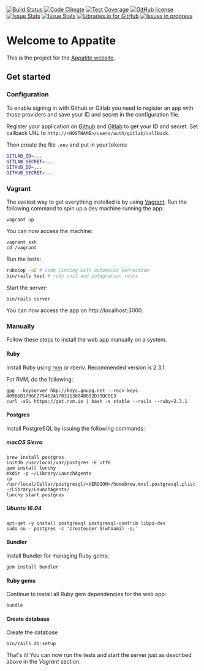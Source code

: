 [![Build Status](https://travis-ci.org/ephracis/appatite.svg?branch=master)](https://travis-ci.org/ephracis/appatite)
[![Code Climate](https://codeclimate.com/github/ephracis/appatite/badges/gpa.svg)](https://codeclimate.com/github/ephracis/appatite)
[![Test Coverage](https://codeclimate.com/github/ephracis/appatite/badges/coverage.svg)](https://codeclimate.com/github/ephracis/appatite/coverage)
[![GitHub license](https://img.shields.io/badge/license-GPLv3-blue.svg)](https://raw.githubusercontent.com/ephracis/appatite/master/LICENSE)
[![Issue Stats](http://www.issuestats.com/github/ephracis/appatite/badge/pr?style=flat)](http://www.issuestats.com/github/ephracis/appatite)
[![Issue Stats](http://www.issuestats.com/github/ephracis/appatite/badge/issue?style=flat)](http://www.issuestats.com/github/ephracis/appatite)
[![Libraries.io for GitHub](https://img.shields.io/librariesio/github/ephracis/appatite.svg?maxAge=2592000)](https://libraries.io/github/ephracis/appatite)
[![Issues in progress](https://badge.waffle.io/ephracis/appatite.svg?label=in%20progress&title=issues%20in%20progress)](http://waffle.io/ephracis/appatite)

# Welcome to Appatite

This is the project for the [Appatite website](http://appatite.herokuapp.com).

## Get started

### Configuration
To enable signing in with Github or Gitlab you need to register an app
with those providers and save your ID and secret in the configuration file.

Register your application on [Github](https://github.com/settings/developers)
and [Gitlab](https://gitlab.com/profile/applications) to get your ID and secret.
Set callback URL to `http://<HOSTNAME>/users/auth/gitlab/callback`.

Then create the file `.env` and put in your tokens:

```bash
GITLAB_ID=...
GITLAB_SECRET=...
GITHUB_ID=...
GITHUB_SECRET=...
```

### Vagrant
The easiest way to get everything installed is by using [Vagrant](vagrantup.com).
Run the following command to spin up a dev machine running the app:

    vagrant up

You can now access the machine:

    vagrant ssh
    cd /vagrant

Run the tests:

```bash
rubocop -aD # code linting with automatic correction
bin/rails test # ruby unit and integration tests
```

Start the server:

    bin/rails server

You can now access the app on http://localhost:3000.

### Manually
Follow these steps to install the web app manually on a system.

#### Ruby
Install Ruby using [rvm](http://rvm.io) or rbenv. Recommended version is 2.3.1.

For RVM, do the following:

    gpg --keyserver hkp://keys.gnupg.net --recv-keys 409B6B1796C275462A1703113804BB82D39DC0E3
    curl -sSL https://get.rvm.io | bash -s stable --rails --ruby=2.3.1

#### Postgres
Install PostgreSQL by issuing the following commands:

##### macOS Sierra

    brew install postgres
    initdb /usr/local/var/postgres -E utf8
    gem install lunchy
    mkdir -p ~/Library/LaunchAgents
    cp /usr/local/Cellar/postgresql/<VERSION>/homebrew.mxcl.postgresql.plist ~/Library/LaunchAgents/
    lunchy start postgres

##### Ubuntu 16.04

    apt-get -y install postgresql postgresql-contrib libpq-dev
    sudo su - postgres -c 'createuser $(whoami) -s;'

#### Bundler
Install Bundler for managing Ruby gems:

    gem install bundler

#### Ruby gems
Continue to install all Ruby gem dependencies for the web app:

    bundle

#### Create database
Create the database

    bin/rails db:setup

That's it! You can now run the tests and start the server just as described
above in the *Vagrant* section.
